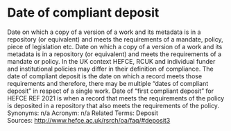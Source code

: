 # Date of compliant deposit
Date on which a copy of a version of a work and its metadata is in a repository (or equivalent) and meets the requirements of a mandate, policy, piece of legislation etc.
Date on which a copy of a version of a work and its metadata is in a repository (or equivalent) and meets the requirements of a mandate or policy. In the UK context HEFCE, RCUK and individual funder and institutional policies may differ in their definition of compliance. The date of compliant deposit is the date on which a record meets those requirements and therefore, there may be multiple “dates of compliant deposit” in respect of a single work. Date of “first compliant deposit” for HEFCE REF 2021 is when a record that meets the requirements of the policy is deposited in a repository that also meets the requirements of the policy.
Synonyms: n/a
Acronym: n/a
Related Terms: Deposit
Sources: http://www.hefce.ac.uk/rsrch/oa/faq/#deposit3